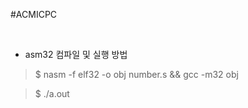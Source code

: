 #ACMICPC

<br/>

* asm32 컴파일 및 실행 방법
> $ nasm -f elf32 -o obj number.s && gcc -m32 obj

> $ ./a.out
